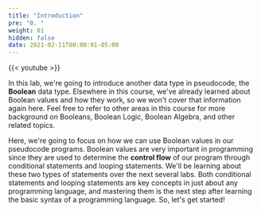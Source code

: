 ```yaml
---
title: "Introduction"
pre: "0. "
weight: 01
hidden: false
date: 2021-02-11T00:00:01-05:00
---
```


{{< youtube  >}}

In this lab, we're going to introduce another data type in pseudocode, the **Boolean** data type. Elsewhere in this course, we've already learned about Boolean values and how they work, so we won't cover that information again here. Feel free to refer to other areas in this course for more background on Booleans, Boolean Logic, Boolean Algebra, and other related topics.

Here, we're going to focus on how we can use Boolean values in our pseudocode programs. Boolean values are very important in programming since they are used to determine the **control flow** of our program through conditional statements and looping statements. We'll be learning about these two types of statements over the next several labs. Both conditional statements and looping statements are key concepts in just about any programming language, and mastering them is the next step after learning the basic syntax of a programming language. So, let's get started!